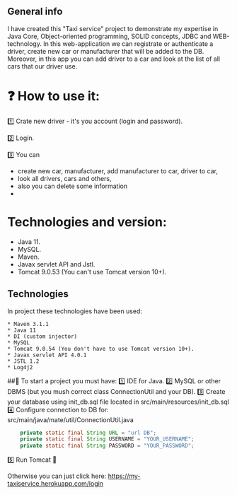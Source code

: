## General info
I have created this "Taxi service" project to demonstrate my expertise in Java Core, Object-oriented programming, SOLID concepts, JDBC and WEB-technology.
In this web-application we can registrate or authenticate a driver, create new car or manufacturer that will be added to the DB. Moreover, in this app you 
can add driver to a car and look at the list of all cars that our driver use.

# ❓ How to use it:
1️⃣ Crate new driver - it's you account (login and password).

2️⃣ Login.

3️⃣ You can 
- create new car, manufacturer, add manufacturer to car, driver to car, 
- look all drivers, cars and others,
- also you can delete some information
- 
# Technologies and version:
- Java 11.
- MySQL.
- Maven.
- Javax servlet API and Jstl.
- Tomcat 9.0.53 (You can't use Tomcat version 10+).

## Technologies
In project these technologies have been used:
```
* Maven 3.1.1
* Java 11
* DI (custom injector)
* MySQL
* Tomcat 9.0.54 (You don't have to use Tomcat version 10+).
* Javax servlet API 4.0.1
* JSTL 1.2
* Log4j2
```

##🔧  To start a project you must have:
1️⃣ IDE for Java.
2️⃣ MySQL or other DBMS (but you mush correct class ConnectionUtil and your DB).
3️⃣ Create your database using init_db.sql file located in src/main/resources/init_db.sql
4️⃣ Configure connection to DB for:
src/main/java/mate/util/ConnectionUtil.java
```java
    private static final String URL = "url DB";
    private static final String USERNAME = "YOUR_USERNAME";
    private static final String PASSWORD = "YOUR_PASSWORD";
```
5️⃣ Run Tomcat 🚀

Otherwise you can just click here: https://my-taxiservice.herokuapp.com/login

